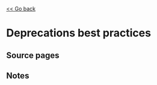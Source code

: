 [<< Go back](https://artoasmith.github.io/sf-preps/)

# Deprecations best practices

## Source pages

## Notes
